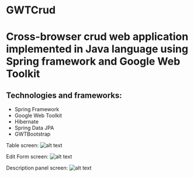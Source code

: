 # GWTCrud

Cross-browser crud web application implemented in Java language using Spring framework and Google Web Toolkit
==================

## Technologies and frameworks:
* Spring Framework
* Google Web Toolkit
* Hibernate 
* Spring Data JPA
* GWTBootstrap

Table screen:
![alt text](https://ibb.co/eWPqQH)

Edit Form screen:
![alt text](https://ibb.co/gLCc5H)

Description panel screen:
![alt text](https://ibb.co/cpaKKc)

